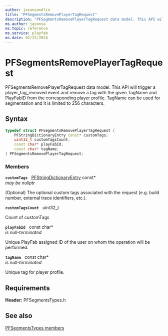```yaml
---
author: jasonsandlin
title: "PFSegmentsRemovePlayerTagRequest"
description: "PFSegmentsRemovePlayerTagRequest data model. This API will trigger a player_tag_removed event and remove a tag with the given TagName and PlayFabID from the corresponding player profile. TagName can be used for segmentation and it is limited to 256 characters."
ms.author: jasonsa
ms.topic: reference
ms.service: playfab
ms.date: 02/22/2024
---
```


# PFSegmentsRemovePlayerTagRequest  

PFSegmentsRemovePlayerTagRequest data model. This API will trigger a player_tag_removed event and remove a tag with the given TagName and PlayFabID from the corresponding player profile. TagName can be used for segmentation and it is limited to 256 characters.  

## Syntax  
  
```cpp
typedef struct PFSegmentsRemovePlayerTagRequest {  
    PFStringDictionaryEntry const* customTags;  
    uint32_t customTagsCount;  
    const char* playFabId;  
    const char* tagName;  
} PFSegmentsRemovePlayerTagRequest;  
```
  
### Members  
  
**`customTags`** &nbsp; [PFStringDictionaryEntry](../../pftypes/structs/pfstringdictionaryentry.md) const*  
*may be nullptr*  
  
(Optional) The optional custom tags associated with the request (e.g. build number, external trace identifiers, etc.).
  
**`customTagsCount`** &nbsp; uint32_t  
  
Count of customTags
  
**`playFabId`** &nbsp; const char*  
*is null-terminated*  
  
Unique PlayFab assigned ID of the user on whom the operation will be performed.
  
**`tagName`** &nbsp; const char*  
*is null-terminated*  
  
Unique tag for player profile.
  
  
## Requirements  
  
**Header:** PFSegmentsTypes.h
  
## See also  
[PFSegmentsTypes members](../pfsegmentstypes_members.md)  

  
  
